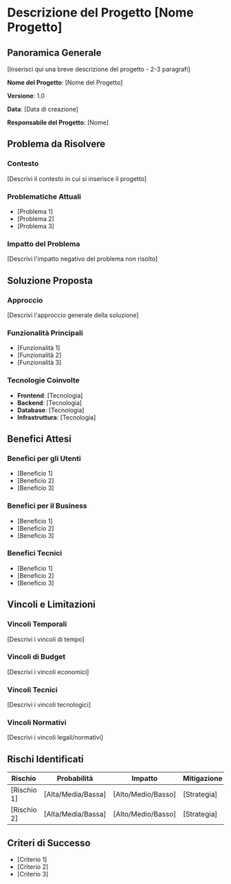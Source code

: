 # Descrizione del Progetto [Nome Progetto]

## Panoramica Generale

[Inserisci qui una breve descrizione del progetto - 2-3 paragrafi]

**Nome del Progetto**: [Nome del Progetto]

**Versione**: 1.0

**Data**: [Data di creazione]

**Responsabile del Progetto**: [Nome]

## Problema da Risolvere

### Contesto

[Descrivi il contesto in cui si inserisce il progetto]

### Problematiche Attuali

- [Problema 1]
- [Problema 2]
- [Problema 3]

### Impatto del Problema

[Descrivi l'impatto negativo del problema non risolto]

## Soluzione Proposta

### Approccio

[Descrivi l'approccio generale della soluzione]

### Funzionalità Principali

- [Funzionalità 1]
- [Funzionalità 2]
- [Funzionalità 3]

### Tecnologie Coinvolte

- **Frontend**: [Tecnologia]
- **Backend**: [Tecnologia]
- **Database**: [Tecnologia]
- **Infrastruttura**: [Tecnologia]

## Benefici Attesi

### Benefici per gli Utenti

- [Beneficio 1]
- [Beneficio 2]
- [Beneficio 3]

### Benefici per il Business

- [Beneficio 1]
- [Beneficio 2]
- [Beneficio 3]

### Benefici Tecnici

- [Beneficio 1]
- [Beneficio 2]
- [Beneficio 3]

## Vincoli e Limitazioni

### Vincoli Temporali

[Descrivi i vincoli di tempo]

### Vincoli di Budget

[Descrivi i vincoli economici]

### Vincoli Tecnici

[Descrivi i vincoli tecnologici]

### Vincoli Normativi

[Descrivi i vincoli legali/normativi]

## Rischi Identificati

| Rischio | Probabilità | Impatto | Mitigazione |
|---------|-------------|---------|-------------|
| [Rischio 1] | [Alta/Media/Bassa] | [Alto/Medio/Basso] | [Strategia] |
| [Rischio 2] | [Alta/Media/Bassa] | [Alto/Medio/Basso] | [Strategia] |

## Criteri di Successo

- [Criterio 1]
- [Criterio 2]
- [Criterio 3]
